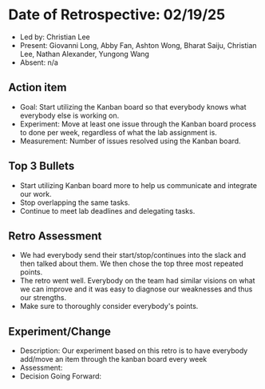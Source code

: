 # Date of Retrospective: 02/19/25

* Led by: Christian Lee
* Present: Giovanni Long, Abby Fan, Ashton Wong, Bharat Saiju, Christian Lee, Nathan Alexander, Yungong Wang
* Absent: n/a

## Action item

* Goal: Start utilizing the Kanban board so that everybody knows what everybody else is working on.
* Experiment: Move at least one issue through the Kanban board process to done per week, regardless of what the lab assignment is.
* Measurement: Number of issues resolved using the Kanban board.

## Top 3 Bullets

* Start utilizing Kanban board more to help us communicate and integrate our work.
* Stop overlapping the same tasks.
* Continue to meet lab deadlines and delegating tasks.

## Retro Assessment

* We had everybody send their start/stop/continues into the slack and then talked about them. We then chose the top three most repeated points.
* The retro went well. Everybody on the team had similar visions on what we can improve and it was easy to diagnose our weaknesses and thus our strengths.
* Make sure to thoroughly consider everybody's points.

## Experiment/Change

* Description: Our experiment based on this retro is to have everybody add/move an item through the kanban board every week
* Assessment:
* Decision Going Forward:

